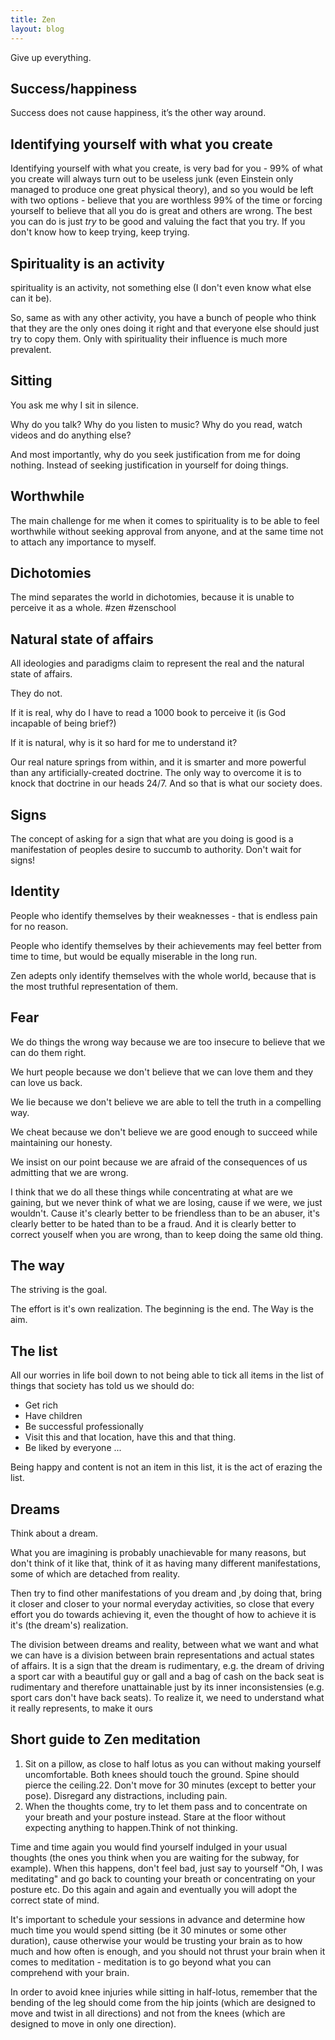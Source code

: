 ```yaml
---
title: Zen
layout: blog
---
```


Give up everything.


Success/happiness
---
Success does not cause happiness, it’s the other way around.


Identifying yourself with what you create
---

Identifying yourself with what you create, is very bad for you -  99% of what you create will always turn out to be useless junk (even Einstein only managed to produce one great physical theory), and so you would be left with two options - believe that you are worthless 99% of the time or forcing yourself to believe that all you do is great and others are wrong. The best you can do is just *try* to be good and valuing the fact that you try.
If you don't know how to keep trying, keep trying.

Spirituality is an activity
---

spirituality is an activity, not something else (I don't even know what else can it be). 

So, same as with any other activity, you have a bunch of people who think that they are the only ones doing it right and that everyone else should just try to copy them. Only with spirituality their influence is much more prevalent.


Sitting
---

You ask me why I sit in silence.

Why do you talk?
Why do you listen to music?
Why do you read, watch videos and do anything else?

And most importantly, why do you seek justification from me for doing nothing.
Instead of seeking justification in yourself for doing things.

Worthwhile
---

The main challenge for me when it comes to spirituality is to be able to feel worthwhile without seeking approval from anyone, and at the same time not to attach any importance to myself.

Dichotomies
---

The mind separates the world in dichotomies, because it is unable to perceive it as a whole. #zen #zenschool

Natural state of affairs
---

All ideologies and paradigms claim to represent the real and the natural state of affairs.

They do not.

If it is real, why do I have to read a 1000 book to perceive it (is God incapable of being brief?)

If it is natural, why is it so hard for me to understand it?

Our real nature springs from within, and it is smarter and more powerful than any artificially-created doctrine. The only way to overcome it is to knock that doctrine in our heads 24/7. And so that is what our society does.

Signs
---
The concept of asking for a sign that what are you doing is good is a manifestation of peoples desire  to succumb to authority. Don't wait for signs!

Identity
---

People who identify themselves by their weaknesses - that is endless pain for no reason.

People who identify themselves by their achievements may feel better from time to time, but would be equally miserable in the long run.

Zen adepts only identify themselves with the whole world, because that is the most truthful representation of them. 

Fear
---
We do things the wrong way because we are too insecure to believe that we can do them right.

We hurt people because we don't believe that we can love them and they can love us back. 

We lie because we don't believe we are able to tell the truth in a compelling way.

We cheat because we don't believe we are good enough to succeed while maintaining our honesty.

We insist on our point because we are afraid of the consequences of us admitting that we are wrong.

I think that we do all these things while concentrating at what are we gaining, but we never think of what we are losing, cause if we were, we just wouldn't. Cause it's clearly better to be friendless than to be an abuser, it's clearly better to be hated than to be a fraud. And it is clearly better to correct youself when you are wrong, than to keep doing the same old thing.


The way
---
The striving is the goal.

The effort is it's own realization.
The beginning is the end.
The Way is the aim.

The list
---
All our worries in life boil down to not being able to tick all items in the list of things that society has told us we should do: 

- Get rich
- Have children
- Be successful professionally
- Visit this and that location, have this and that thing.
- Be liked by everyone
...

Being happy and content is not an item in this list, it is the act of erazing the list.


Dreams
---
Think about a dream.

What you are imagining is probably unachievable for many reasons, but don't think of it like that, think of it as having many different manifestations, some of which are detached from reality.

Then try to find other manifestations of you dream and ,by doing that, bring it closer and closer to your normal everyday activities, so close that every effort you do towards achieving it, even the thought of how to achieve it is it's (the dream's) realization.

The division between dreams and reality, between what we want and what we can have is a division between brain representations and actual states of affairs. It is a sign that the dream is rudimentary, e.g. the dream of driving a sport car with a beautiful guy or gall and a bag of cash on the back seat is rudimentary and therefore unattainable just by its inner inconsistensies (e.g. sport cars don't have back seats). To realize it, we need to understand what it really represents, to make it ours

Short guide to Zen meditation
---
1. Sit on a pillow, as close to half lotus as you can without making yourself uncomfortable. Both knees should touch the ground. Spine should pierce the ceiling.22. Don't move for 30 minutes (except to better your pose). Disregard any distractions, including pain.
3. When the thoughts come, try to let them pass and to concentrate on your breath and your posture instead. Stare at the floor without expecting anything to happen.Think of not thinking.

Time and time again you would find yourself indulged in your usual thoughts (the ones you think when you are waiting for the subway, for example). When this happens, don't feel bad, just say to yourself "Oh, I was meditating" and go back to counting your breath or concentrating on your posture etc. Do this again and again and eventually you will adopt the correct state of mind.

It's important to schedule your sessions in advance and determine how much time you would spend sitting (be it 30 minutes or some other duration), cause otherwise your would be trusting your brain as to how much and how often is enough, and you should not thrust your brain when it comes to meditation - meditation is to go beyond what you can comprehend with your brain.


In order to avoid knee injuries while sitting in half-lotus, remember that the bending of the leg should come from the hip joints (which are designed to move and twist in all directions) and not from the knees (which are designed to move in only one direction).
